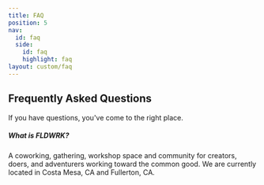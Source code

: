 ```yaml
---
title: FAQ
position: 5
nav:
  id: faq
  side:
    id: faq
    highlight: faq
layout: custom/faq
---
```


## Frequently Asked Questions

If you have questions, you've come to the right place.

##### What is FLDWRK?

A coworking, gathering, workshop space and community for creators, doers, and adventurers working toward the common good. We are currently located in Costa Mesa, CA and Fullerton, CA.
